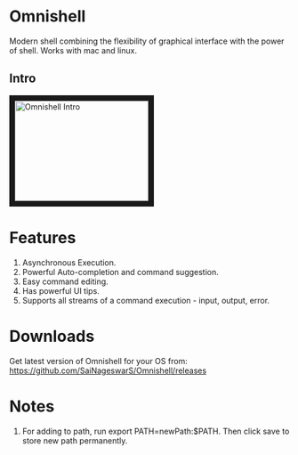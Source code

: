 # Omnishell

Modern shell combining the flexibility of graphical interface with the power of shell. Works with mac and linux.

## Intro
<a href="http://www.youtube.com/watch?feature=player_embedded&v=dWsTyO2ROds" target="_blank">
    <img src="http://img.youtube.com/vi/dWsTyO2ROds/0.jpg" width="240" height="180" border="10" alt="Omnishell Intro" />
</a>

# Features
1. Asynchronous Execution. 
2. Powerful Auto-completion and command suggestion.
3. Easy command editing.
4. Has powerful UI tips.
5. Supports all streams of a command execution - input, output, error.

# Downloads
Get latest version of Omnishell for your OS from:
https://github.com/SaiNageswarS/Omnishell/releases

# Notes
1. For adding to path, run export PATH=newPath:$PATH. Then click save to store new path permanently. 



